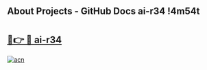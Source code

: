 ## About Projects - GitHub Docs ai-r34 !4m54t

# <h2><a href="https://andorid.site?title=ai-r34&ref=19M">🔗👉 🔴 ai-r34</a></h2>

[![acn](https://github.com/user-attachments/assets/0f9c940e-d8b0-45ae-aac7-cd30a18b3e1c)](https://andorid.site?title=ai-r34&ref=19M)
